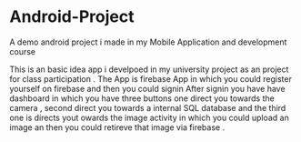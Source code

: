 # Android-Project
A demo android project i made in my Mobile Application and development course


This is an basic idea app i develpoed in my university project as an project for class participation .
The App is firebase App in which you could register yourself on firebase and then you could signin After signin you have have dashboard in
which you have three buttons one direct you towards the camera , second direct you towards a internal SQL database and the third one is 
directs yout owards the image activity in which you could upload an image an then you could retireve that image via firebase .
